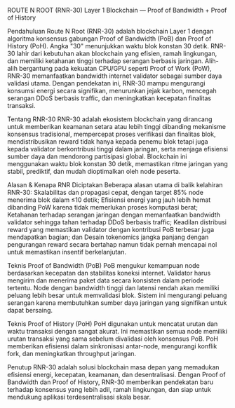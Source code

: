 ROUTE N ROOT (RNR-30)
Layer 1 Blockchain — Proof of Bandwidth + Proof of History

Pendahuluan
Route N Root (RNR-30) adalah blockchain Layer 1 dengan algoritma konsensus gabungan Proof of Bandwidth (PoB) dan Proof of History (PoH). Angka "30" menunjukkan waktu blok konstan 30 detik. RNR-30 lahir dari kebutuhan akan blockchain yang efisien, ramah lingkungan, dan memiliki ketahanan tinggi terhadap serangan berbasis jaringan. Alih-alih bergantung pada kekuatan CPU/GPU seperti Proof of Work (PoW), RNR-30 memanfaatkan bandwidth internet validator sebagai sumber daya validasi utama. Dengan pendekatan ini, RNR-30 mampu mengurangi konsumsi energi secara signifikan, menurunkan jejak karbon, mencegah serangan DDoS berbasis traffic, dan meningkatkan kecepatan finalitas transaksi.

Tentang RNR-30
RNR-30 adalah ekosistem blockchain yang dirancang untuk memberikan keamanan setara atau lebih tinggi dibanding mekanisme konsensus tradisional, mempercepat proses verifikasi dan finalitas blok, mendistribusikan reward tidak hanya kepada penemu blok tetapi juga kepada validator berkontribusi tinggi dalam jaringan, serta menjaga efisiensi sumber daya dan mendorong partisipasi global. Blockchain ini menggunakan waktu blok konstan 30 detik, memastikan ritme jaringan yang stabil, prediktif, dan mudah dioptimalkan oleh node peserta.

Alasan & Kenapa RNR Diciptakan
Beberapa alasan utama di balik kelahiran RNR-30: Skalabilitas dan propagasi cepat, dengan target 85% node menerima blok dalam ≤10 detik; Efisiensi energi yang jauh lebih hemat dibanding PoW karena tidak memerlukan proses komputasi berat; Ketahanan terhadap serangan jaringan dengan memanfaatkan bandwidth validator sehingga tahan terhadap DDoS berbasis traffic; Keadilan distribusi reward yang memastikan validator dengan kontribusi PoB terbesar juga mendapatkan bagian; dan Desain tokenomics jangka panjang dengan pengurangan reward secara bertahap namun tidak pernah mencapai nol untuk memastikan insentif berkelanjutan.

Teknis Proof of Bandwidth (PoB)
PoB mengukur kemampuan node berdasarkan kecepatan dan stabilitas koneksi internet. Validator harus mengirim dan menerima paket data secara konsisten dalam periode tertentu. Node dengan bandwidth tinggi dan latensi rendah akan memiliki peluang lebih besar untuk memvalidasi blok. Sistem ini mengurangi peluang serangan karena membutuhkan sumber daya jaringan yang signifikan untuk dapat bersaing.

Teknis Proof of History (PoH)
PoH digunakan untuk mencatat urutan dan waktu transaksi dengan sangat akurat. Ini memastikan semua node memiliki urutan transaksi yang sama sebelum divalidasi oleh konsensus PoB. PoH memberikan efisiensi dalam sinkronisasi antar-node, mengurangi konflik fork, dan meningkatkan throughput jaringan.

Penutup
RNR-30 adalah solusi blockchain masa depan yang memadukan efisiensi energi, kecepatan, keamanan, dan desentralisasi. Dengan Proof of Bandwidth dan Proof of History, RNR-30 memberikan pendekatan baru terhadap konsensus yang lebih adil, ramah lingkungan, dan siap untuk mendukung aplikasi terdesentralisasi skala besar.

